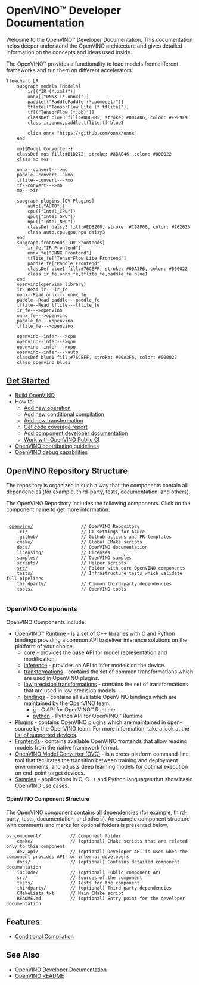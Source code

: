# OpenVINO™ Developer Documentation

Welcome to the OpenVINO™ Developer Documentation. This documentation helps deeper understand the OpenVINO architecture and gives detailed information on the concepts and ideas used inside.

The OpenVINO™ provides a functionality to load models from different frameworks and run them on different accelerators.

```mermaid
flowchart LR
    subgraph models [Models]
        ir[("IR (*.xml)")]
        onnx[("ONNX (*.onnx)")]
        paddle[("PaddlePaddle (*.pdmodel)")]
        tflite[("TensorFlow Lite (*.tflite)")]
        tf[("TensorFlow (*.pb)")]
        classDef blue3 fill:#0068B5, stroke: #004A86, color: #E9E9E9
        class ir,onnx,paddle,tflite,tf blue3

        click onnx "https://github.com/onnx/onnx"
    end

    mo{{Model Converter}}
    classDef mos fill:#B1D272, stroke: #8BAE46, color: #000022
    class mo mos

    onnx--convert--->mo
    paddle--convert--->mo
    tflite--convert--->mo
    tf--convert--->mo
    mo--->ir

    subgraph plugins [OV Plugins]
        auto(["AUTO"])
        cpu(["Intel_CPU"])
        gpu(["Intel_GPU"])
        npu(["Intel_NPU"])
        classDef daisy3 fill:#EDB200, stroke: #C98F00, color: #262626
        class auto,cpu,gpu,npu daisy3
    end
    subgraph frontends [OV Frontends]
        ir_fe["IR Frontend"]
        onnx_fe["ONNX Frontend"]
        tflite_fe["TensorFlow Lite Frontend"]
        paddle_fe["Paddle Frontend"]
        classDef blue1 fill:#76CEFF, stroke: #00A3F6, color: #000022
        class ir_fe,onnx_fe,tflite_fe,paddle_fe blue1
    end
    openvino(openvino library)
    ir--Read ir---ir_fe
    onnx--Read onnx--- onnx_fe
    paddle--Read paddle---paddle_fe
    tflite--Read tflite---tflite_fe
    ir_fe--->openvino
    onnx_fe--->openvino
    paddle_fe--->openvino
    tflite_fe--->openvino

    openvino--infer--->cpu
    openvino--infer--->gpu
    openvino--infer--->npu
    openvino--infer--->auto
    classDef blue1 fill:#76CEFF, stroke: #00A3F6, color: #000022
    class openvino blue1
```

## [Get Started](./get_started.md)

 * [Build OpenVINO](./build.md)
 * How to:
     * [Add new operation](../../src/core/docs/operation_enabling_flow.md)
     * [Add new conditional compilation](../../src/common/conditional_compilation/docs/develop_cc_for_new_component.md)
     * [Add new transformation](#todo)
     * [Get code coverage report](./test_coverage.md)
     * [Add component developer documentation](./dev_doc_guide.md)
     * [Work with OpenVINO Public CI](./public_ci.md)
 * [OpenVINO contributing guidelines](../../CONTRIBUTING.md)
 * [OpenVINO debug capabilities](./debug_capabilities.md)

## OpenVINO Repository Structure

The repository is organized in such a way that the components contain all dependencies (for example, third-party, tests, documentation, and others).

The OpenVINO Repository includes the following components. Click on the component name to get more information:
<pre>
 <code>
 <a href="../../README.md">openvino/</a>                  // OpenVINO Repository
    .ci/                    // CI settings for Azure
    .github/                // Github actions and PR templates
    cmake/                  // Global CMake scripts
    docs/                   // OpenVINO documentation
    licensing/              // Licenses
    samples/                // OpenVINO samples
    scripts/                // Helper scripts
    <a href="../../src/README.md">src/</a>                    // Folder with core OpenVINO components
    tests/                  // Infrastructure tests which validate full pipelines
    thirdparty/             // Common third-party dependencies
    tools/                  // OpenVINO tools
 </code>
</pre>


### OpenVINO Components

OpenVINO Components include:

  * [OpenVINO™ Runtime](https://docs.openvino.ai/2025/openvino-workflow/running-inference.html) - is a set of C++ libraries with C and Python bindings providing a common API to deliver inference solutions on the platform of your choice.
    * [core](../../src/core) - provides the base API for model representation and modification.
    * [inference](../../src/inference) - provides an API to infer models on the device.
    * [transformations](../../src/common/transformations) - contains the set of common transformations which are used in OpenVINO plugins.
    * [low precision transformations](../../src/common/low_precision_transformations) - contains the set of transformations that are used in low precision models
    * [bindings](../../src/bindings) - contains all available OpenVINO bindings which are maintained by the OpenVINO team.
        * [c](../../src/bindings/c) - C API for OpenVINO™ Runtime
        * [python](../../src/bindings/python) - Python API for OpenVINO™ Runtime
* [Plugins](../../src/plugins) - contains OpenVINO plugins which are maintained in open-source by the OpenVINO team. For more information, take a look at the [list of supported devices](https://docs.openvino.ai/2025/about-openvino/compatibility-and-support/supported-devices.html).
* [Frontends](../../src/frontends) - contains available OpenVINO frontends that allow reading models from the native framework format.
* [OpenVINO Model Converter (OVC)](https://docs.openvino.ai/2025/openvino-workflow/model-preparation.html) - is a cross-platform command-line tool that facilitates the transition between training and deployment environments, and adjusts deep learning models for optimal execution on end-point target devices.
* [Samples](https://github.com/openvinotoolkit/openvino/tree/master/samples) - applications in C, C++ and Python languages that show basic OpenVINO use cases.

#### OpenVINO Component Structure

The OpenVINO component contains all dependencies (for example, third-party, tests, documentation, and others). An example component structure with comments and marks for optional folders is presented below.

```
ov_component/           // Component folder
    cmake/              // (optional) CMake scripts that are related only to this component
    dev_api/            // (optional) Developer API is used when the component provides API for internal developers
    docs/               // (optional) Contains detailed component documentation
    include/            // (optional) Public component API
    src/                // Sources of the component
    tests/              // Tests for the component
    thirdparty/         // (optional) Third-party dependencies
    CMakeLists.txt      // Main CMake script
    README.md           // (optional) Entry point for the developer documentation
```


## Features

 * [Conditional Compilation](./conditional_compilation.md)

## See Also

 * [OpenVINO Developer Documentation](./index.md)
 * [OpenVINO README](../../README.md)
